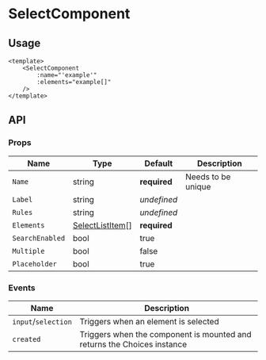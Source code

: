 # SelectComponent
## Usage
```vue
<template>
    <SelectComponent
        :name="'example'"
        :elements="example[]"
    />
</template>
```

## API
### Props
| Name | Type | Default | Description |
| --- | --- | --- | --- |
| `Name` | string | **required** | Needs to be unique |
| `Label` | string | *undefined* |
| `Rules` | string | *undefined* |
| `Elements` | [SelectListItem](https://github.com/Sokkuri/Keiryo/blob/master/src/models/SelectListItem.ts)[] | **required** |
| `SearchEnabled` | bool | true |
| `Multiple` | bool | false |
| `Placeholder` | bool | true |

### Events
| Name | Description |
| --- | --- |
| `input`/`selection` | Triggers when an element is selected |
| `created` | Triggers when the component is mounted and returns the Choices instance |
